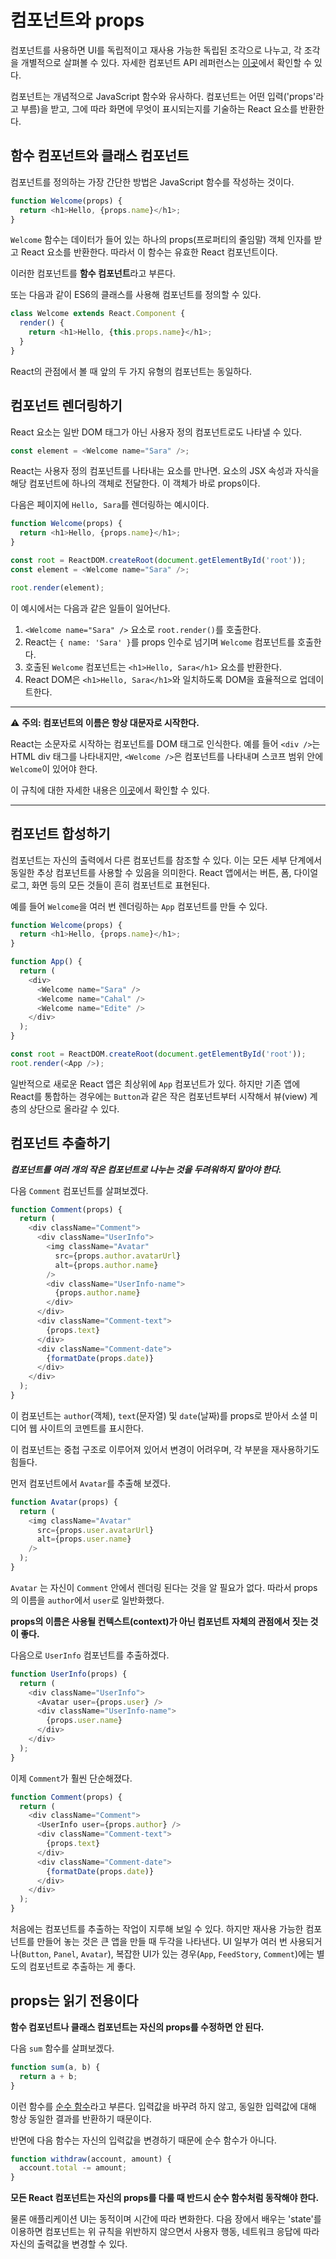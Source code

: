 # 컴포넌트와 props
컴포넌트를 사용하면 UI를 독립적이고 재사용 가능한 독립된 조각으로 나누고, 각 조각을 개별적으로 살펴볼 수 있다. 자세한 컴포넌트 API 레퍼런스는 [이곳](https://ko.reactjs.org/docs/react-component.html)에서 확인할 수 있다.

컴포넌트는 개념적으로 JavaScript 함수와 유사하다. 컴포넌트는 어떤 입력('props'라고 부름)을 받고, 그에 따라 화면에 무엇이 표시되는지를 기술하는 React 요소를 반환한다.

## 함수 컴포넌트와 클래스 컴포넌트
컴포넌트를 정의하는 가장 간단한 방법은 JavaScript 함수를 작성하는 것이다.

```js
function Welcome(props) {
  return <h1>Hello, {props.name}</h1>;
}
```

`Welcome` 함수는 데이터가 들어 있는 하나의 props(프로퍼티의 줄임말) 객체 인자를 받고 React 요소를 반환한다. 따라서 이 함수는 유효한 React 컴포넌트이다.

이러한 컴포넌트를 **함수 컴포넌트**라고 부른다.

또는 다음과 같이 ES6의 클래스를 사용해 컴포넌트를 정의할 수 있다.

```js
class Welcome extends React.Component {
  render() {
    return <h1>Hello, {this.props.name}</h1>;
  }
}
```

React의 관점에서 볼 때 앞의 두 가지 유형의 컴포넌트는 동일하다.

## 컴포넌트 렌더링하기
React 요소는 일반 DOM 태그가 아닌 사용자 정의 컴포넌트로도 나타낼 수 있다.

```js
const element = <Welcome name="Sara" />;
```

React는 사용자 정의 컴포넌트를 나타내는 요소를 만나면. 요소의 JSX 속성과 자식을 해당 컴포넌트에 하나의 객체로 전달한다. 이 객체가 바로 props이다.

다음은 페이지에 `Hello, Sara`를 렌더링하는 예시이다.

```js
function Welcome(props) {
  return <h1>Hello, {props.name}</h1>;
}

const root = ReactDOM.createRoot(document.getElementById('root'));
const element = <Welcome name="Sara" />;

root.render(element);
```

이 예시에서는 다음과 같은 일들이 일어난다.

1.  `<Welcome name="Sara" />`  요소로 `root.render()`를 호출한다.
2.  React는  `{ name: 'Sara' }`를 props 인수로 넘기며 `Welcome`  컴포넌트를 호출한다.
3.  호출된 `Welcome`  컴포넌트는 `<h1>Hello, Sara</h1>`  요소를 반환한다.
4.  React DOM은  `<h1>Hello, Sara</h1>`와 일치하도록 DOM을 효율적으로 업데이트한다.

---
:warning: **주의: 컴포넌트의 이름은 항상 대문자로 시작한다.**

React는 소문자로 시작하는 컴포넌트를 DOM 태그로 인식한다. 예를 들어  `<div />`는 HTML div 태그를 나타내지만,  `<Welcome />`은 컴포넌트를 나타내며 스코프 범위 안에  `Welcome`이 있어야 한다.

이 규칙에 대한 자세한 내용은  [이곳](https://ko.reactjs.org/docs/jsx-in-depth.html#user-defined-components-must-be-capitalized)에서 확인할 수 있다.

---

## 컴포넌트 합성하기
컴포넌트는 자신의 출력에서 다른 컴포넌트를 참조할 수 있다. 이는 모든 세부 단계에서 동일한 추상 컴포넌트를 사용할 수 있음을 의미한다. React 앱에서는 버튼, 폼, 다이얼로그, 화면 등의 모든 것들이 흔히 컴포넌트로 표현된다.

예를 들어 `Welcome`을 여러 번 렌더링하는 `App` 컴포넌트를 만들 수 있다.

```js
function Welcome(props) {
  return <h1>Hello, {props.name}</h1>;
}

function App() {
  return (
    <div>
      <Welcome name="Sara" />
      <Welcome name="Cahal" />
      <Welcome name="Edite" />
    </div>
  );
}

const root = ReactDOM.createRoot(document.getElementById('root'));
root.render(<App />);
```

일반적으로 새로운 React 앱은 최상위에 `App` 컴포넌트가 있다. 하지만 기존 앱에 React를 통합하는 경우에는 `Button`과 같은 작은 컴포넌트부터 시작해서 뷰(view) 계층의 상단으로 올라갈 수 있다.

## 컴포넌트 추출하기
***컴포넌트를 여러 개의 작은 컴포넌트로 나누는 것을 두려워하지 말아야 한다.***

다음 `Comment` 컴포넌트를 살펴보겠다.

```js
function Comment(props) {
  return (
    <div className="Comment">
      <div className="UserInfo">
        <img className="Avatar"
          src={props.author.avatarUrl}
          alt={props.author.name}
        />
        <div className="UserInfo-name">
          {props.author.name}
        </div>
      </div>
      <div className="Comment-text">
        {props.text}
      </div>
      <div className="Comment-date">
        {formatDate(props.date)}
      </div>
    </div>
  );
}
```

이 컴포넌트는 `author`(객체), `text`(문자열) 및 `date`(날짜)를 props로 받아서 소셜 미디어 웹 사이트의 코멘트를 표시한다.

이 컴포넌트는 중첩 구조로 이루어져 있어서 변경이 어려우며, 각 부분을 재사용하기도 힘들다.

먼저 컴포넌트에서 `Avatar`를 추출해 보겠다.

```js
function Avatar(props) {
  return (
    <img className="Avatar"
      src={props.user.avatarUrl}
      alt={props.user.name}
    />
  );
}
```

`Avatar` 는 자신이 `Comment` 안에서 렌더링 된다는 것을 알 필요가 없다. 따라서 props의 이름을 `author`에서 `user`로 일반화했다.

**props의 이름은 사용될 컨텍스트(context)가 아닌 컴포넌트 자체의 관점에서 짓는 것이 좋다.**

다음으로 `UserInfo` 컴포넌트를 추출하겠다.

```js
function UserInfo(props) {
  return (
    <div className="UserInfo">
      <Avatar user={props.user} />
      <div className="UserInfo-name">
        {props.user.name}
      </div>
    </div>
  );
}
```

이제 `Comment`가 훨씬 단순해졌다.

```js
function Comment(props) {
  return (
    <div className="Comment">
      <UserInfo user={props.author} />
      <div className="Comment-text">
        {props.text}
      </div>
      <div className="Comment-date">
        {formatDate(props.date)}
      </div>
    </div>
  );
}
```

처음에는 컴포넌트를 추출하는 작업이 지루해 보일 수 있다. 하지만 재사용 가능한 컴포넌트를 만들어 놓는 것은 큰 앱을 만들 때 두각을 나타낸다. UI 일부가 여러 번 사용되거나(`Button`, `Panel`, `Avatar`), 복잡한 UI가 있는 경우(`App`, `FeedStory`, `Comment`)에는 별도의 컴포넌트로 추출하는 게 좋다.

## props는 읽기 전용이다
**함수 컴포넌트나 클래스 컴포넌트는 자신의 props를 수정하면 안 된다.**

다음 `sum` 함수를 살펴보겠다.

```js
function sum(a, b) {
  return a + b;
}
```

이런 함수를  [순수 함수](https://en.wikipedia.org/wiki/Pure_function)라고 부른다. 입력값을 바꾸려 하지 않고, 동일한 입력값에 대해 항상 동일한 결과를 반환하기 때문이다.

반면에 다음 함수는 자신의 입력값을 변경하기 때문에 순수 함수가 아니다.

```js
function withdraw(account, amount) {
  account.total -= amount;
}
```

**모든 React 컴포넌트는 자신의 props를 다룰 때 반드시 순수 함수처럼 동작해야 한다.**

물론 애플리케이션 UI는 동적이며 시간에 따라 변화한다. 다음 장에서 배우는 'state'를 이용하면 컴포넌트는 위 규칙을 위반하지 않으면서 사용자 행동, 네트워크 응답에 따라 자신의 출력값을 변경할 수 있다.
